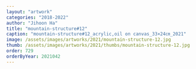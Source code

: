 ```yaml
---
layout: "artwork"
categories: "2018-2022"
author: "Jihoon Ha"
title: "mountain-structure#12"
caption: "mountain-structure#12_acrylic,oil on canvas_33×24㎝_2021"
image: /assets/images/artworks/2021/mountain-structure-12.jpg
thumb: /assets/images/artworks/2021/thumbs/mountain-structure-12.jpg
order: 729
orderByYear: 2021042
---
```

